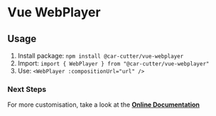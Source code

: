# Vue WebPlayer

## Usage

1. Install package: `npm install @car-cutter/vue-webplayer`
2. Import: `import { WebPlayer } from "@car-cutter/vue-webplayer"`
3. Use: `<WebPlayer :compositionUrl="url" />`

### Next Steps

For more customisation, take a look at the **[Online Documentation](https://carcutter.github.io/cars-webplayer-js/)**
